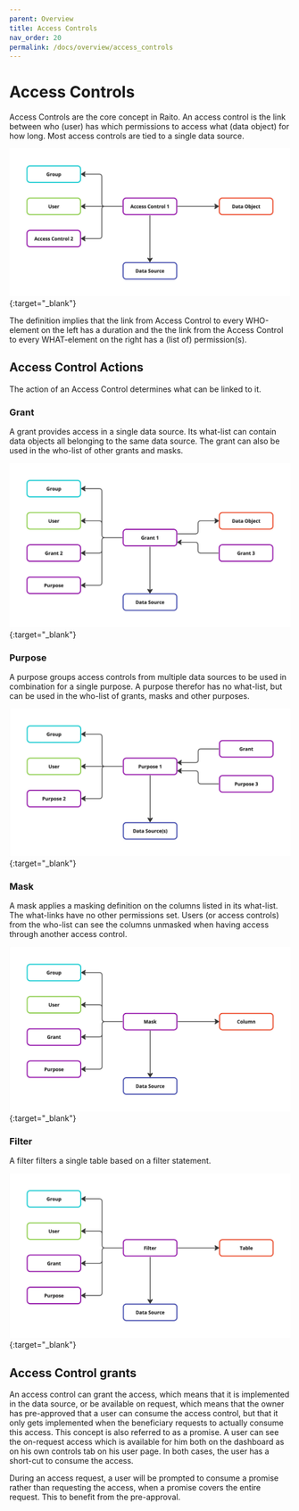 ```yaml
---
parent: Overview
title: Access Controls
nav_order: 20
permalink: /docs/overview/access_controls
---
```


# Access Controls

Access Controls are the core concept in Raito. An access control is the link between who (user) has which permissions to access what (data object) for how long. Most access controls are tied to a single data source.

[![Access Controls](/assets/images/Access_Controls.jpg)](/assets/images/Access_Controls.jpg){:target="_blank"}

The definition implies that the link from Access Control to every WHO-element on the left has a duration and the the link from the Access Control to every WHAT-element on the right has a (list of) permission(s).

## Access Control Actions

The action of an Access Control determines what can be linked to it.

### Grant

A grant provides access in a single data source. Its what-list can contain data objects all belonging to the same data source. The grant can also be used in the who-list of other grants and masks.

[![Grants](/assets/images/Grants.jpg)](/assets/images/Grants.jpg){:target="_blank"}

### Purpose

A purpose groups access controls from multiple data sources to be used in combination for a single purpose. A purpose therefor has no what-list, but can be used in the who-list of grants, masks and other purposes.

[![Purposes](/assets/images/Purposes.jpg)](/assets/images/Purposes.jpg){:target="_blank"}

### Mask

A mask applies a masking definition on the columns listed in its what-list. The what-links have no other permissions set. Users (or access controls) from the who-list can see the columns unmasked when having access through another access control.

[![Masks](/assets/images/Masks.jpg)](/assets/images/Masks.jpg){:target="_blank"}

### Filter

A filter filters a single table based on a filter statement.

[![Filters](/assets/images/Filters.jpg)](/assets/images/Filters.jpg){:target="_blank"}

## Access Control grants

An access control can grant the access, which means that it is implemented in the data source, or be available on request, which means that the owner has pre-approved that a user can consume the access control, but that it only gets implemented when the beneficiary requests to actually consume this access. This concept is also referred to as a promise. A user can see the on-request access which is available for him both on the dashboard as on his own controls tab on his user page. In both cases, the user has a short-cut to consume the access.

During an access request, a user will be prompted to consume a promise rather than requesting the access, when a promise covers the entire request. This to benefit from the pre-approval.
